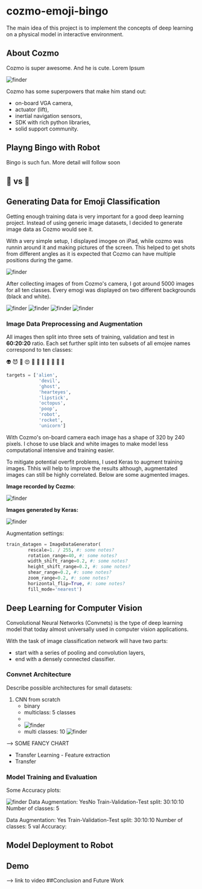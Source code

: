 # cozmo-emoji-bingo 

The main idea of this project is to implement the concepts of deep learning on a physical model in interactive environment.

<!-- ## Table of Contents
1. [About Cozmo](#about-cozmo)
2. [Playng Bingo with Robot](#playing-bingo-with-robot)
3. [Generating Data for Emoji Classification](#generating-data-for-emoji-classification)
    * [Image Data Recording](#image-data-recording)
    * [Image Data Preprocessing and Augmentation](#image-data-preprocessing-and-augmenation)
4. [Deep Learning for Computer Vision](#deep-learning-for-computer-vision)
    * [Model Architecture](#model-architecture)
    * [Training the Model](#training-the-model)  
    * [Patch Selection](#patch-selection)
    * [Results](#results)
5. [Future Directions](#future-directions) -->

## About Cozmo
Cozmo is super awesome.
And he is cute.
Lorem Ipsum

![finder](assets/cozmo-g-2.png)

Cozmo has some superpowers that make him stand out:
 * on-board VGA camera,
 * actuator (lift),
 * inertial navigation sensors,
 * SDK with rich python libraries,
 * solid support community.

## Playng Bingo with Robot
Bingo is such fun. More detail will follow soon
## 🤖 vs 🧔 

## Generating Data for Emoji Classification

Getting enough training data is very important for a good deep learning project. Instead of using generic image datasets, I decided to generate image data as Cozmo would see it. 

With a very simple setup, I displayed imogee on iPad, while cozmo was runnin around it and making pictures of the screen. This helped to get shots from different angles as it is expected that Cozmo can have multiple positions during the game.

![finder](assets/cozmo-dataset.gif)

After collecting images of from Cozmo's camera, I got around 5000 images for all ten classes. Every emogi was displayed on two different backgrounds (black and white).

![finder](assets/unicorn-list.png)
![finder](assets/ghost.png)
![finder](assets/lipstick.png)
![finder](assets/poop.png)

### Image Data Preprocessing and Augmentation

All images then split into three sets of training, validation and test in **60:20:20** ratio. 
Each set further split into ten subsets of all emojee names correspond to ten classes:

👽 😈 👻 😍 🧔 💄 🐙 💩 🚀 🤖 🦄

```python
targets = ['alien', 
            'devil',
            'ghost',
            'hearteyes',
            'lipstick',
            'octopus',
            'poop',
            'robot',
            'rocket',
            'unicorn']
```

With Cozmo's on-board camera each image has a shape of 320 by 240 pixels.
I chose to use black and white images to make model less computational intensive and training easier.

To mitigate potential overfit problems, I used Keras to augment training images. 
Thhis will help to improve the results although, augmentated images can still be highly correlated. Below are some augmented images.

**Image recorded by Cozmo**:

![finder](assets/img-camera.png)

**Images generated by Keras:**

![finder](assets/img-keras.png)

Augmentation settings:

```python
train_datagen = ImageDataGenerator(
        rescale=1. / 255, #: some notes?
        rotation_range=40, #: some notes?
        width_shift_range=0.2, #: some notes?
        height_shift_range=0.2, #: some notes?
        shear_range=0.2, #: some notes?
        zoom_range=0.2, #: some notes?
        horizontal_flip=True, #: some notes?
        fill_mode='nearest')
```

## Deep Learning for Computer Vision

Convolutional Neural Networks (Convnets) is the type of deep learning model that today almost universally used in computer vision applications.

With the task of image classification network will have two parts:
 * start with a series of pooling and convolution layers, 
 * end with a densely connected classifier.   


### Convnet Architecture

Describe possible architectures for small datasets:

  1. CNN from scratch
        * binary
        * multiclass: 5 classes
        * 
        * ![finder](assets/val-acc-5cl-augm.png)
        * multi classes: 10
        ![finder](assets/10-classes.png)

--> SOME FANCY CHART



  * Transfer Learning - Feature extraction
  * Transfer 



### Model Training and Evaluation

Some Accuracy plots:

![finder](assets/val-acc-5cl-noaugm.png)
Data Augmentation: YesNo
Train-Validation-Test split: 30:10:10
Number of classes: 5




Data Augmentation: Yes
Train-Validation-Test split: 30:10:10
Number of classes: 5
val Accuracy: 

## Model Deployment to Robot 
## Demo

--> link to video
##Conclusion and Future Work



